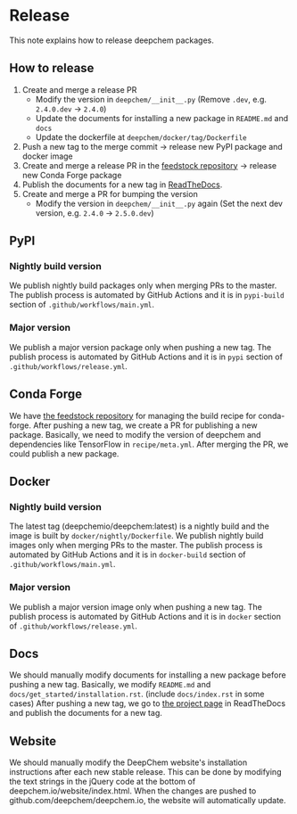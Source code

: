 # Release

This note explains how to release deepchem packages.

## How to release

1. Create and merge a release PR
    - Modify the version in `deepchem/__init__.py` (Remove `.dev`, e.g. `2.4.0.dev` -> `2.4.0`)
    - Update the documents for installing a new package in `README.md` and `docs`
    - Update the dockerfile at `deepchem/docker/tag/Dockerfile`
2. Push a new tag to the merge commit -> release new PyPI package and docker image
3. Create and merge a release PR in the [feedstock repository](https://github.com/conda-forge/deepchem-feedstock) -> release new Conda Forge package
4. Publish the documents for a new tag in [ReadTheDocs](https://readthedocs.org/projects/deepchem/versions/).
5. Create and merge a PR for bumping the version
    - Modify the version in `deepchem/__init__.py` again (Set the next dev version, e.g. `2.4.0` -> `2.5.0.dev`)

## PyPI

### Nightly build version

We publish nightly build packages only when merging PRs to the master.
The publish process is automated by GitHub Actions and it is in `pypi-build` section of `.github/workflows/main.yml`.

### Major version

We publish a major version package only when pushing a new tag.
The publish process is automated by GitHub Actions and it is in `pypi` section of `.github/workflows/release.yml`.

## Conda Forge

We have [the feedstock repository](https://github.com/conda-forge/deepchem-feedstock) for managing the build recipe for conda-forge.
After pushing a new tag, we create a PR for publishing a new package.
Basically, we need to modify the version of deepchem and dependencies like TensorFlow in `recipe/meta.yml`.
After merging the PR, we could publish a new package.

## Docker

### Nightly build version

The latest tag (deepchemio/deepchem:latest) is a nightly build and the image is built by `docker/nightly/Dockerfile`.
We publish nightly build images only when merging PRs to the master.
The publish process is automated by GitHub Actions and it is in `docker-build` section of `.github/workflows/main.yml`.

### Major version

We publish a major version image only when pushing a new tag.
The publish process is automated by GitHub Actions and it is in `docker` section of `.github/workflows/release.yml`.

## Docs

We should manually modify documents for installing a new package before pushing a new tag.
Basically, we modify `README.md` and `docs/get_started/installation.rst`. (include `docs/index.rst` in some cases)
After pushing a new tag, we go to [the project page](https://readthedocs.org/projects/deepchem/versions) in ReadTheDocs and publish the documents for a new tag.

## Website

We should manually modify the DeepChem website's installation instructions after each new stable release.
This can be done by modifying the text strings in the jQuery code at the bottom of deepchem.io/website/index.html. When the changes are pushed to github.com/deepchem/deepchem.io, the website will automatically update.

